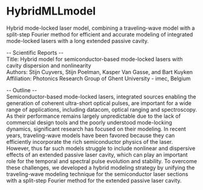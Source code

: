 # HybridMLLmodel
Hybrid mode-locked laser model, combining a traveling-wave model with a split-step Fourier method for efficient and accurate modeling of integrated mode-locked lasers with a long extended passive cavity.

-- Scientific Reports -- <br />
Title: Hybrid model for semiconductor-based mode-locked lasers with cavity dispersion and nonlinearity <br />
Authors: Stijn Cuyvers, Stijn Poelman, Kasper Van Gasse, and Bart Kuyken
Affiliation: Photonics Research Group of Ghent University - imec, Belgium


-- Outline -- <br />
Semiconductor-based mode-locked lasers, integrated sources enabling the generation of coherent ultra-short optical pulses, are important for a wide range of applications, including datacom, optical ranging and spectroscopy. As their performance remains largely unpredictable due to the lack of commercial design tools and the poorly understood mode-locking dynamics, significant research has focused on their modeling. In recent years, traveling-wave models have been favored because they can efficiently incorporate the rich semiconductor physics of the laser. However, thus far such models struggle to include nonlinear and dispersive effects of an extended passive laser cavity, which can play an important role for the temporal and spectral pulse evolution and stability. To overcome these challenges, we developed a hybrid modeling strategy by unifying the traveling-wave modeling technique for the semiconductor laser sections with a split-step Fourier method for the extended passive laser cavity. 
